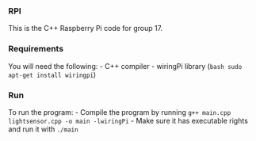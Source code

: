 ### RPI
This is the C++ Raspberry Pi code for group 17.

### Requirements
You will need the following:
    - C++ compiler
    - wiringPi library (```bash sudo apt-get install wiringpi```)

### Run
To run the program:
    - Compile the program by running ```g++ main.cpp lightsensor.cpp -o main -lwiringPi```
    - Make sure it has executable rights and run it with ```./main```